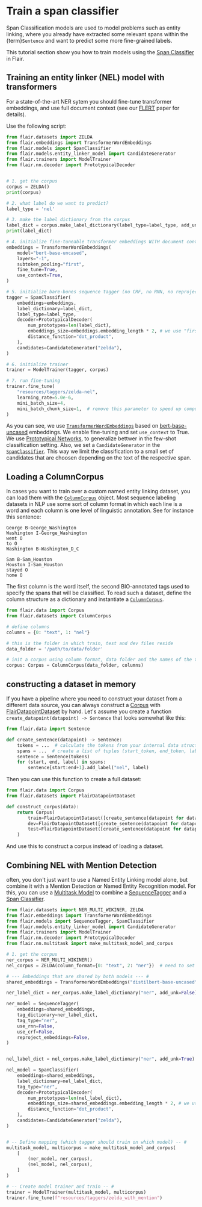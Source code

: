 # Train a span classifier

Span Classification models are used to model problems such as entity linking, where you already have extracted some
relevant spans
within the {term}`Sentence` and want to predict some more fine-grained labels.

This tutorial section show you how to train models using the [Span Classifier](#flair.models.SpanClassifier) in Flair.

## Training an entity linker (NEL) model with transformers

For a state-of-the-art NER sytem you should fine-tune transformer embeddings, and use full document context
(see our [FLERT](https://arxiv.org/abs/2011.06993) paper for details).

Use the following script:

```python
from flair.datasets import ZELDA
from flair.embeddings import TransformerWordEmbeddings
from flair.models import SpanClassifier
from flair.models.entity_linker_model import CandidateGenerator
from flair.trainers import ModelTrainer
from flair.nn.decoder import PrototypicalDecoder


# 1. get the corpus
corpus = ZELDA()
print(corpus)

# 2. what label do we want to predict?
label_type = 'nel'

# 3. make the label dictionary from the corpus
label_dict = corpus.make_label_dictionary(label_type=label_type, add_unk=True)
print(label_dict)

# 4. initialize fine-tuneable transformer embeddings WITH document context
embeddings = TransformerWordEmbeddings(
    model="bert-base-uncased",
    layers="-1",
    subtoken_pooling="first",
    fine_tune=True,
    use_context=True,
)

# 5. initialize bare-bones sequence tagger (no CRF, no RNN, no reprojection)
tagger = SpanClassifier(
    embeddings=embeddings,
    label_dictionary=label_dict,
    label_type=label_type,
    decoder=PrototypicalDecoder(
        num_prototypes=len(label_dict),
        embeddings_size=embeddings.embedding_length * 2, # we use "first_last" encoding for spans
        distance_function="dot_product",
    ),
    candidates=CandidateGenerator("zelda"),
)

# 6. initialize trainer
trainer = ModelTrainer(tagger, corpus)

# 7. run fine-tuning
trainer.fine_tune(
    "resources/taggers/zelda-nel",
    learning_rate=5.0e-6,
    mini_batch_size=4,
    mini_batch_chunk_size=1,  # remove this parameter to speed up computation if you have a big GPU
)
```

As you can see, we use [`TransformerWordEmbeddings`](#flair.embeddings.token.TransformerWordEmbeddings) based on [bert-base-uncased](https://huggingface.co/bert-base-uncased) embeddings. We enable fine-tuning and set `use_context` to True.
We use [Prototypical Networks](https://arxiv.org/abs/1703.05175), to generalize bettwer in the few-shot classification setting.
Also, we set a `CandidateGenerator` in the [`SpanClassifier`](#flair.models.SpanClassifier).
This way we limit the classification to a small set of candidates that are choosen depending on the text of the respective span.

## Loading a ColumnCorpus

In cases you want to train over a custom named entity linking dataset, you can load them with the [`ColumnCorpus`](#flair.datasets.sequence_labeling.ColumnCorpus) object.
Most sequence labeling datasets in NLP use some sort of column format in which each line is a word and each column is
one level of linguistic annotation. See for instance this sentence:

```console
George B-George_Washington
Washington I-George_Washington
went O
to O
Washington B-Washington_D_C

Sam B-Sam_Houston
Houston I-Sam_Houston
stayed O
home O
```

The first column is the word itself, the second BIO-annotated tags used to specify the spans that will be classified. To read such a
dataset, define the column structure as a dictionary and instantiate a [`ColumnCorpus`](#flair.datasets.sequence_labeling.ColumnCorpus).

```python
from flair.data import Corpus
from flair.datasets import ColumnCorpus

# define columns
columns = {0: "text", 1: "nel"}

# this is the folder in which train, test and dev files reside
data_folder = '/path/to/data/folder'

# init a corpus using column format, data folder and the names of the train, dev and test files
corpus: Corpus = ColumnCorpus(data_folder, columns)
```

## constructing a dataset in memory

If you have a pipeline where you need to construct your dataset from a different data source,
you can always construct a [Corpus](#flair.data.Corpus) with [FlairDatapointDataset](#flair.datasets.FlairDatapointDataset) by hand.
Let's assume you create a function `create_datapoint(datapoint) -> Sentence` that looks somewhat like this:
```python
from flair.data import Sentence

def create_sentence(datapoint) -> Sentence:
    tokens = ...  # calculate the tokens from your internal data structure (e.g. pandas dataframe or json dictionary)
    spans = ...  # create a list of tuples (start_token, end_token, label) from your data structure
    sentence = Sentence(tokens)
    for (start, end, label) in spans:
        sentence[start:end+1].add_label("nel", label)
```
Then you can use this function to create a full dataset:
```python
from flair.data import Corpus
from flair.datasets import FlairDatapointDataset

def construct_corpus(data):
    return Corpus(
        train=FlairDatapointDataset([create_sentence(datapoint for datapoint in data["train"])]),
        dev=FlairDatapointDataset([create_sentence(datapoint for datapoint in data["dev"])]),
        test=FlairDatapointDataset([create_sentence(datapoint for datapoint in data["test"])]),
    )
```
And use this to construct a corpus instead of loading a dataset.


## Combining NEL with Mention Detection

often, you don't just want to use a Named Entity Linking model alone, but combine it with a Mention Detection or Named Entity Recognition model.
For this, you can use a [Multitask Model](#flair.models.MultitaskModel) to combine a [SequenceTagger](#flair.models.SequenceTagger) and a [Span Classifier](#flair.models.SpanClassifier).

```python
from flair.datasets import NER_MULTI_WIKINER, ZELDA
from flair.embeddings import TransformerWordEmbeddings
from flair.models import SequenceTagger, SpanClassifier
from flair.models.entity_linker_model import CandidateGenerator
from flair.trainers import ModelTrainer
from flair.nn.decoder import PrototypicalDecoder
from flair.nn.multitask import make_multitask_model_and_corpus

# 1. get the corpus
ner_corpus = NER_MULTI_WIKINER()
nel_corpus = ZELDA(column_format={0: "text", 2: "ner"})  # need to set the label type to be the same as the ner one

# --- Embeddings that are shared by both models --- #
shared_embeddings = TransformerWordEmbeddings("distilbert-base-uncased", fine_tune=True)

ner_label_dict = ner_corpus.make_label_dictionary("ner", add_unk=False)

ner_model = SequenceTagger(
    embeddings=shared_embeddings,
    tag_dictionary=ner_label_dict,
    tag_type="ner",
    use_rnn=False,
    use_crf=False,
    reproject_embeddings=False,
)


nel_label_dict = nel_corpus.make_label_dictionary("ner", add_unk=True)

nel_model = SpanClassifier(
    embeddings=shared_embeddings,
    label_dictionary=nel_label_dict,
    tag_type="ner",
    decoder=PrototypicalDecoder(
        num_prototypes=len(nel_label_dict),
        embeddings_size=shared_embeddings.embedding_length * 2, # we use "first_last" encoding for spans
        distance_function="dot_product",
    ),
    candidates=CandidateGenerator("zelda"),
)


# -- Define mapping (which tagger should train on which model) -- #
multitask_model, multicorpus = make_multitask_model_and_corpus(
    [
        (ner_model, ner_corpus),
        (nel_model, nel_corpus),
    ]
)

# -- Create model trainer and train -- #
trainer = ModelTrainer(multitask_model, multicorpus)
trainer.fine_tune(f"resources/taggers/zelda_with_mention")
```
